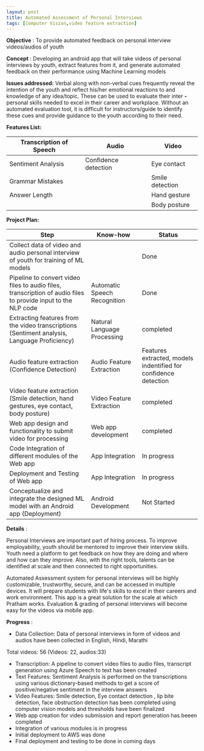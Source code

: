 ```yaml
---
layout: post
title: Automated Assessment of Personal Interviews
tags: [Computer Vision,video feature extraction]
---
```


**Objective** : To provide automated feedback on personal interview videos/audios of youth

**Concept** : Developing an android app that will take videos of personal interviews by youth, extract features from it, and generate automated feedback on their performance using Machine Learning models

**Issues addressed:**   Verbal along with non-verbal cues frequently reveal the intention of the youth and reflect his/her emotional reactions to and knowledge of any idea/topic. These can be used to evaluate their inter **-** personal skills needed to excel in their career and workplace. Without an automated evaluation tool, it is difficult for instructors/guide to identify these cues and provide guidance to the youth according to their need.

**Features List:**

| **Transcription of Speech** | **Audio** | **Video** |
| --- | --- | --- |
| Sentiment Analysis | Confidence detection | Eye contact |
| Grammar Mistakes |  | Smile detection |
| Answer Length |  | Hand gesture |
| | | Body posture |

**Project Plan:**

| Step | Know-how | Status |
| --- | --- | --- |
| Collect data of video and audio personal interview of youth for training of ML models |  | Done |
| Pipeline to convert video files to audio files, transcription of audio files to provide input to the NLP code  |  Automatic Speech Recognition | Done |
| Extracting features from the video transcriptions (Sentiment analysis, Language Proficiency) | Natural Language Processing | completed |
| Audio feature extraction (Confidence Detection) | Audio Feature Extraction | Features extracted, models indentified for confidence detection |
| Video feature extraction (Smile detection, hand gestures, eye contact, body posture) | Video Feature Extraction | completed |
| Web app design and functionality to submit video for processing  | Web app development | completed|
| Code Integration of different modules of the Web app  | App Integration | In progress|
| Deployment and Testing of Web app  | App Integration | In progress|
| Conceptualize and integrate the designed ML model with an Android app (Deployment) | Android Development | Not Started |

**Details** :

Personal Interviews are important part of hiring process. To improve employability, youth should be mentored to improve their interview skills. Youth need a platform to get feedback on how they are doing and where and how can they improve. Also, with the right tools, talents can be identified at scale and then connected to right opportunities.

Automated Assessment system for personal interviews will be highly customizable, trustworthy, secure, and can be accessed in multiple devices. It will prepare students with life&#39;s skills to excel in their careers and work environment. This app is a great solution for the scale at which Pratham works. Evaluation &amp; grading of personal interviews will become easy for the videos via mobile app.

**Progress** :

- Data Collection: Data of personal interviews in form of videos and audios have been collected in English, Hindi, Marathi

Total videos: 56 (Videos: 22, audios:33)

- Transcription: A pipeline to convert video files to audio files, transcript generation using Azure Speech to text has been created
- Text Features: Sentiment Analysis is performed on the transcriptions using various dictionary-based methods to get a score of positive/negative sentiment in the interview answers
- Video Features: Smile detection, Eye contact detection , lip bite detection, face obstruction detection has been completed using computer vision models and thresholds have been finalized
- Web app creation for video submission and report generation has beeen completed
- Integration of various modules is in progress
- Initial deployment to AWS was done
- Final deployment and testing to be done in coming days
